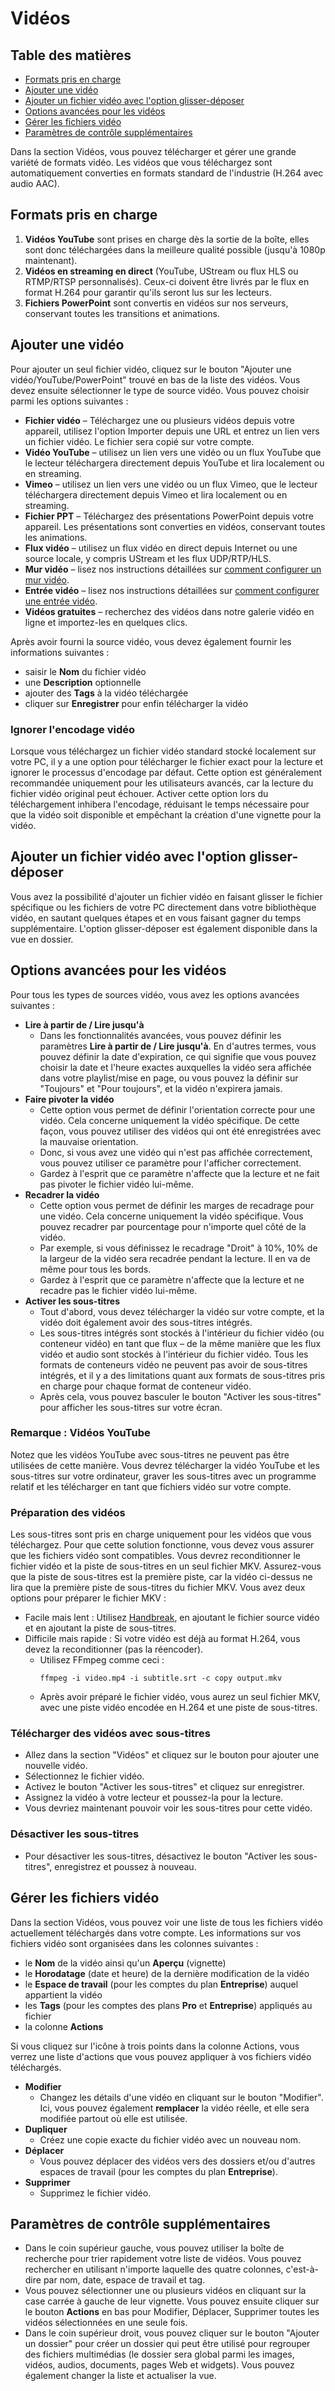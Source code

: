 # Vidéos

## Table des matières

- [Formats pris en charge](#formats-pris-en-charge)
- [Ajouter une vidéo](#ajouter-une-vidéo)
- [Ajouter un fichier vidéo avec l'option glisser-déposer](#ajouter-un-fichier-vidéo-avec-loption-glisser-déposer)
- [Options avancées pour les vidéos](#options-avancées-pour-les-vidéos)
- [Gérer les fichiers vidéo](#gérer-les-fichiers-vidéo)
- [Paramètres de contrôle supplémentaires](#paramètres-de-contrôle-supplémentaires)

Dans la section Vidéos, vous pouvez télécharger et gérer une grande variété de formats vidéo. Les vidéos que vous téléchargez sont automatiquement converties en formats standard de l'industrie (H.264 avec audio AAC).

## Formats pris en charge

1. **Vidéos YouTube** sont prises en charge dès la sortie de la boîte, elles sont donc téléchargées dans la meilleure qualité possible (jusqu'à 1080p maintenant).
2. **Vidéos en streaming en direct** (YouTube, UStream ou flux HLS ou RTMP/RTSP personnalisés). Ceux-ci doivent être livrés par le flux en format H.264 pour garantir qu'ils seront lus sur les lecteurs.
3. **Fichiers PowerPoint** sont convertis en vidéos sur nos serveurs, conservant toutes les transitions et animations.

## Ajouter une vidéo

Pour ajouter un seul fichier vidéo, cliquez sur le bouton "Ajouter une vidéo/YouTube/PowerPoint" trouvé en bas de la liste des vidéos. Vous devez ensuite sélectionner le type de source vidéo. Vous pouvez choisir parmi les options suivantes :

- **Fichier vidéo** – Téléchargez une ou plusieurs vidéos depuis votre appareil, utilisez l'option Importer depuis une URL et entrez un lien vers un fichier vidéo. Le fichier sera copié sur votre compte.
- **Vidéo YouTube** – utilisez un lien vers une vidéo ou un flux YouTube que le lecteur téléchargera directement depuis YouTube et lira localement ou en streaming.
- **Vimeo** – utilisez un lien vers une vidéo ou un flux Vimeo, que le lecteur téléchargera directement depuis Vimeo et lira localement ou en streaming.
- **Fichier PPT** – Téléchargez des présentations PowerPoint depuis votre appareil. Les présentations sont converties en vidéos, conservant toutes les animations.
- **Flux vidéo** – utilisez un flux vidéo en direct depuis Internet ou une source locale, y compris UStream et les flux UDP/RTP/HLS.
- **Mur vidéo** – lisez nos instructions détaillées sur [comment configurer un mur vidéo](video-walls.md).
- **Entrée vidéo** – lisez nos instructions détaillées sur [comment configurer une entrée vidéo](how-to-setup-an-hdmi-video-feed-input-or-connect-a-usb-camera-video-input.md).
- **Vidéos gratuites** – recherchez des vidéos dans notre galerie vidéo en ligne et importez-les en quelques clics.

Après avoir fourni la source vidéo, vous devez également fournir les informations suivantes :

- saisir le **Nom** du fichier vidéo
- une **Description** optionnelle
- ajouter des **Tags** à la vidéo téléchargée
- cliquer sur **Enregistrer** pour enfin télécharger la vidéo

### Ignorer l'encodage vidéo
Lorsque vous téléchargez un fichier vidéo standard stocké localement sur votre PC, il y a une option pour télécharger le fichier exact pour la lecture et ignorer le processus d'encodage par défaut. Cette option est généralement recommandée uniquement pour les utilisateurs avancés, car la lecture du fichier vidéo original peut échouer. Activer cette option lors du téléchargement inhibera l'encodage, réduisant le temps nécessaire pour que la vidéo soit disponible et empêchant la création d'une vignette pour la vidéo.

## Ajouter un fichier vidéo avec l'option glisser-déposer

Vous avez la possibilité d'ajouter un fichier vidéo en faisant glisser le fichier spécifique ou les fichiers de votre PC directement dans votre bibliothèque vidéo, en sautant quelques étapes et en vous faisant gagner du temps supplémentaire.
L'option glisser-déposer est également disponible dans la vue en dossier.

## Options avancées pour les vidéos

Pour tous les types de sources vidéo, vous avez les options avancées suivantes :

- **Lire à partir de / Lire jusqu'à**
  - Dans les fonctionnalités avancées, vous pouvez définir les paramètres **Lire à partir de / Lire jusqu'à**. En d'autres termes, vous pouvez définir la date d'expiration, ce qui signifie que vous pouvez choisir la date et l'heure exactes auxquelles la vidéo sera affichée dans votre playlist/mise en page, ou vous pouvez la définir sur "Toujours" et "Pour toujours", et la vidéo n'expirera jamais.
- **Faire pivoter la vidéo**
  - Cette option vous permet de définir l'orientation correcte pour une vidéo. Cela concerne uniquement la vidéo spécifique. De cette façon, vous pouvez utiliser des vidéos qui ont été enregistrées avec la mauvaise orientation.
  - Donc, si vous avez une vidéo qui n'est pas affichée correctement, vous pouvez utiliser ce paramètre pour l'afficher correctement.
  - Gardez à l'esprit que ce paramètre n'affecte que la lecture et ne fait pas pivoter le fichier vidéo lui-même.
- **Recadrer la vidéo**
  - Cette option vous permet de définir les marges de recadrage pour une vidéo. Cela concerne uniquement la vidéo spécifique. Vous pouvez recadrer par pourcentage pour n'importe quel côté de la vidéo.
  - Par exemple, si vous définissez le recadrage "Droit" à 10%, 10% de la largeur de la vidéo sera recadrée pendant la lecture. Il en va de même pour tous les bords.
  - Gardez à l'esprit que ce paramètre n'affecte que la lecture et ne recadre pas le fichier vidéo lui-même.
- **Activer les sous-titres**
  - Tout d'abord, vous devez télécharger la vidéo sur votre compte, et la vidéo doit également avoir des sous-titres intégrés.
  - Les sous-titres intégrés sont stockés à l'intérieur du fichier vidéo (ou conteneur vidéo) en tant que flux – de la même manière que les flux vidéo et audio sont stockés à l'intérieur du fichier vidéo. Tous les formats de conteneurs vidéo ne peuvent pas avoir de sous-titres intégrés, et il y a des limitations quant aux formats de sous-titres pris en charge pour chaque format de conteneur vidéo.
  - Après cela, vous pouvez basculer le bouton "Activer les sous-titres" pour afficher les sous-titres sur votre écran.

### Remarque : Vidéos YouTube
Notez que les vidéos YouTube avec sous-titres ne peuvent pas être utilisées de cette manière. Vous devrez télécharger la vidéo YouTube et les sous-titres sur votre ordinateur, graver les sous-titres avec un programme relatif et les télécharger en tant que fichiers vidéo sur votre compte.

### Préparation des vidéos
Les sous-titres sont pris en charge uniquement pour les vidéos que vous téléchargez. Pour que cette solution fonctionne, vous devez vous assurer que les fichiers vidéo sont compatibles.
Vous devrez reconditionner le fichier vidéo et la piste de sous-titres en un seul fichier MKV. Assurez-vous que la piste de sous-titres est la première piste, car la vidéo ci-dessus ne lira que la première piste de sous-titres du fichier MKV. Vous avez deux options pour préparer le fichier MKV :

- Facile mais lent : Utilisez [Handbreak](https://handbrake.fr/), en ajoutant le fichier source vidéo et en ajoutant la piste de sous-titres.
- Difficile mais rapide : Si votre vidéo est déjà au format H.264, vous devez la reconditionner (pas la réencoder).
  - Utilisez FFmpeg comme ceci :
    ```
    ffmpeg -i video.mp4 -i subtitle.srt -c copy output.mkv
    ```
  - Après avoir préparé le fichier vidéo, vous aurez un seul fichier MKV, avec une piste vidéo encodée en H.264 et une piste de sous-titres.

### Télécharger des vidéos avec sous-titres

- Allez dans la section "Vidéos" et cliquez sur le bouton pour ajouter une nouvelle vidéo.
- Sélectionnez le fichier vidéo.
- Activez le bouton "Activer les sous-titres" et cliquez sur enregistrer.
- Assignez la vidéo à votre lecteur et poussez-la pour la lecture.
- Vous devriez maintenant pouvoir voir les sous-titres pour cette vidéo.

### Désactiver les sous-titres

- Pour désactiver les sous-titres, désactivez le bouton "Activer les sous-titres", enregistrez et poussez à nouveau.

## Gérer les fichiers vidéo

Dans la section Vidéos, vous pouvez voir une liste de tous les fichiers vidéo actuellement téléchargés dans votre compte. Les informations sur vos fichiers vidéo sont organisées dans les colonnes suivantes :

- le **Nom** de la vidéo ainsi qu'un **Aperçu** (vignette)
- le **Horodatage** (date et heure) de la dernière modification de la vidéo
- le **Espace de travail** (pour les comptes du plan **Entreprise**) auquel appartient la vidéo
- les **Tags** (pour les comptes des plans **Pro** et **Entreprise**) appliqués au fichier
- la colonne **Actions**

Si vous cliquez sur l'icône à trois points dans la colonne Actions, vous verrez une liste d'actions que vous pouvez appliquer à vos fichiers vidéo téléchargés.

- **Modifier**
  - Changez les détails d'une vidéo en cliquant sur le bouton "Modifier". Ici, vous pouvez également **remplacer** la vidéo réelle, et elle sera modifiée partout où elle est utilisée.
- **Dupliquer**
  - Créez une copie exacte du fichier vidéo avec un nouveau nom.
- **Déplacer**
  - Vous pouvez déplacer des vidéos vers des dossiers et/ou d'autres espaces de travail (pour les comptes du plan **Entreprise**).
- **Supprimer**
  - Supprimez le fichier vidéo.

## Paramètres de contrôle supplémentaires

- Dans le coin supérieur gauche, vous pouvez utiliser la boîte de recherche pour trier rapidement votre liste de vidéos. Vous pouvez rechercher en utilisant n'importe laquelle des quatre colonnes, c'est-à-dire par nom, date, espace de travail et tag.
- Vous pouvez sélectionner une ou plusieurs vidéos en cliquant sur la case carrée à gauche de leur vignette. Vous pouvez ensuite cliquer sur le bouton **Actions** en bas pour Modifier, Déplacer, Supprimer toutes les vidéos sélectionnées en une seule fois.
- Dans le coin supérieur droit, vous pouvez cliquer sur le bouton "Ajouter un dossier" pour créer un dossier qui peut être utilisé pour regrouper des fichiers multimédias (le dossier sera global parmi les images, vidéos, audios, documents, pages Web et widgets). Vous pouvez également changer la liste et actualiser la vue.
